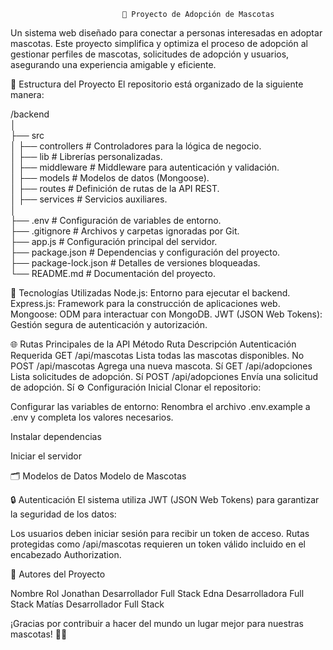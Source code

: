 

                             🐾 Proyecto de Adopción de Mascotas
Un sistema web diseñado para conectar a personas interesadas en adoptar mascotas. Este proyecto simplifica y optimiza el proceso de adopción al gestionar perfiles de mascotas, solicitudes de adopción y usuarios, asegurando una experiencia amigable y eficiente.

📄 Estructura del Proyecto
El repositorio está organizado de la siguiente manera:


/backend  
│  
├── src  
│   ├── controllers       # Controladores para la lógica de negocio.  
│   ├── lib               # Librerías personalizadas.  
│   ├── middleware        # Middleware para autenticación y validación.  
│   ├── models            # Modelos de datos (Mongoose).  
│   ├── routes            # Definición de rutas de la API REST.  
│   ├── services          # Servicios auxiliares.  
│  
├── .env                  # Configuración de variables de entorno.  
├── .gitignore            # Archivos y carpetas ignoradas por Git.  
├── app.js                # Configuración principal del servidor.  
├── package.json          # Dependencias y configuración del proyecto.  
├── package-lock.json     # Detalles de versiones bloqueadas.  
└── README.md             # Documentación del proyecto.  

🚀 Tecnologías Utilizadas
Node.js: Entorno para ejecutar el backend.
Express.js: Framework para la construcción de aplicaciones web.
Mongoose: ODM para interactuar con MongoDB.
JWT (JSON Web Tokens): Gestión segura de autenticación y autorización.

🌐 Rutas Principales de la API
Método	Ruta	Descripción	Autenticación Requerida
GET	/api/mascotas	Lista todas las mascotas disponibles.	No
POST	/api/mascotas	Agrega una nueva mascota.	Sí
GET	/api/adopciones	Lista solicitudes de adopción.	Sí
POST	/api/adopciones	Envía una solicitud de adopción.	Sí
⚙️ Configuración Inicial
Clonar el repositorio:
 
Configurar las variables de entorno:
Renombra el archivo .env.example a .env y completa los valores necesarios.
 
Instalar dependencias

Iniciar el servidor

🗂️ Modelos de Datos
Modelo de Mascotas

🔒 Autenticación
El sistema utiliza JWT (JSON Web Tokens) para garantizar la seguridad de los datos:

Los usuarios deben iniciar sesión para recibir un token de acceso.
Rutas protegidas como /api/mascotas requieren un token válido incluido en el encabezado Authorization.

📜 Autores del Proyecto

Nombre	Rol
Jonathan	Desarrollador Full Stack
Edna	Desarrolladora Full Stack
Matías	Desarrollador Full Stack

¡Gracias por contribuir a hacer del mundo un lugar mejor para nuestras mascotas! 🐶🐱





